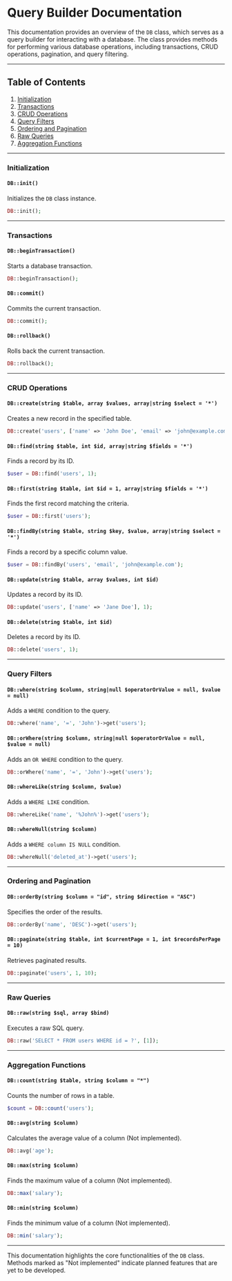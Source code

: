 # Query Builder Documentation

This documentation provides an overview of the `DB` class, which serves as a query builder for interacting with a database. The class provides methods for performing various database operations, including transactions, CRUD operations, pagination, and query filtering.

---

## Table of Contents
1. [Initialization](#initialization)
2. [Transactions](#transactions)
3. [CRUD Operations](#crud-operations)
4. [Query Filters](#query-filters)
5. [Ordering and Pagination](#ordering-and-pagination)
6. [Raw Queries](#raw-queries)
7. [Aggregation Functions](#aggregation-functions)

---

### Initialization

#### `DB::init()`
Initializes the `DB` class instance.

```php
DB::init();
```

---

### Transactions

#### `DB::beginTransaction()`
Starts a database transaction.

```php
DB::beginTransaction();
```

#### `DB::commit()`
Commits the current transaction.

```php
DB::commit();
```

#### `DB::rollback()`
Rolls back the current transaction.

```php
DB::rollback();
```

---

### CRUD Operations

#### `DB::create(string $table, array $values, array|string $select = '*')`
Creates a new record in the specified table.

```php
DB::create('users', ['name' => 'John Doe', 'email' => 'john@example.com']);
```

#### `DB::find(string $table, int $id, array|string $fields = '*')`
Finds a record by its ID.

```php
$user = DB::find('users', 1);
```

#### `DB::first(string $table, int $id = 1, array|string $fields = '*')`
Finds the first record matching the criteria.

```php
$user = DB::first('users');
```

#### `DB::findBy(string $table, string $key, $value, array|string $select = '*')`
Finds a record by a specific column value.

```php
$user = DB::findBy('users', 'email', 'john@example.com');
```

#### `DB::update(string $table, array $values, int $id)`
Updates a record by its ID.

```php
DB::update('users', ['name' => 'Jane Doe'], 1);
```

#### `DB::delete(string $table, int $id)`
Deletes a record by its ID.

```php
DB::delete('users', 1);
```

---

### Query Filters

#### `DB::where(string $column, string|null $operatorOrValue = null, $value = null)`
Adds a `WHERE` condition to the query.

```php
DB::where('name', '=', 'John')->get('users');
```

#### `DB::orWhere(string $column, string|null $operatorOrValue = null, $value = null)`
Adds an `OR WHERE` condition to the query.

```php
DB::orWhere('name', '=', 'John')->get('users');
```

#### `DB::whereLike(string $column, $value)`
Adds a `WHERE LIKE` condition.

```php
DB::whereLike('name', '%John%')->get('users');
```

#### `DB::whereNull(string $column)`
Adds a `WHERE column IS NULL` condition.

```php
DB::whereNull('deleted_at')->get('users');
```

---

### Ordering and Pagination

#### `DB::orderBy(string $column = "id", string $direction = "ASC")`
Specifies the order of the results.

```php
DB::orderBy('name', 'DESC')->get('users');
```

#### `DB::paginate(string $table, int $currentPage = 1, int $recordsPerPage = 10)`
Retrieves paginated results.

```php
DB::paginate('users', 1, 10);
```

---

### Raw Queries

#### `DB::raw(string $sql, array $bind)`
Executes a raw SQL query.

```php
DB::raw('SELECT * FROM users WHERE id = ?', [1]);
```

---

### Aggregation Functions

#### `DB::count(string $table, string $column = "*")`
Counts the number of rows in a table.

```php
$count = DB::count('users');
```

#### `DB::avg(string $column)`
Calculates the average value of a column (Not implemented).

```php
DB::avg('age');
```

#### `DB::max(string $column)`
Finds the maximum value of a column (Not implemented).

```php
DB::max('salary');
```

#### `DB::min(string $column)`
Finds the minimum value of a column (Not implemented).

```php
DB::min('salary');
```

---

This documentation highlights the core functionalities of the `DB` class. Methods marked as "Not implemented" indicate planned features that are yet to be developed.